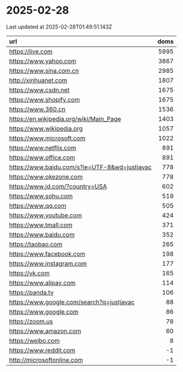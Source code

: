 # 2025-02-28

<!-- BEGIN -->
Last updated at 2025-02-28T01:49:51.143Z

url | doms
:- | -:
https://live.com | 5995
https://www.yahoo.com | 3867
https://www.sina.com.cn | 2985
http://xinhuanet.com | 1807
https://www.csdn.net | 1675
https://www.shopify.com | 1675
https://www.360.cn | 1536
https://en.wikipedia.org/wiki/Main_Page | 1403
https://www.wikipedia.org | 1057
https://www.microsoft.com | 1022
https://www.netflix.com | 891
https://www.office.com | 891
https://www.baidu.com/s?ie=UTF-8&wd=justjavac | 778
https://www.okezone.com | 778
https://www.jd.com/?country=USA | 602
https://www.sohu.com | 519
https://www.qq.com | 505
https://www.youtube.com | 424
https://www.tmall.com | 371
https://www.baidu.com | 352
https://taobao.com | 265
https://www.facebook.com | 198
https://www.instagram.com | 177
https://vk.com | 165
https://www.alipay.com | 114
https://panda.tv | 106
https://www.google.com/search?q=justjavac | 88
https://www.google.com | 86
https://zoom.us | 78
https://www.amazon.com | 60
https://weibo.com | 8
https://www.reddit.com | -1
http://microsoftonline.com | -1
<!-- END -->
